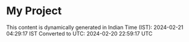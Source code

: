 # My Project

This content is dynamically generated in Indian Time (IST): 2024-02-21 04:29:17 IST
Converted to UTC: 2024-02-20 22:59:17 UTC
